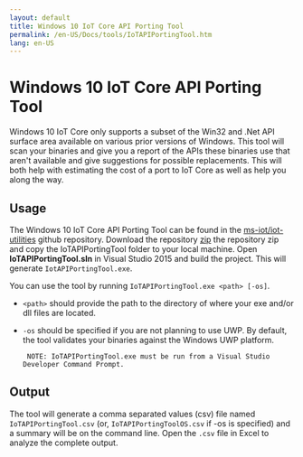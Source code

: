 ```yaml
---
layout: default
title: Windows 10 IoT Core API Porting Tool
permalink: /en-US/Docs/tools/IoTAPIPortingTool.htm
lang: en-US
---
```


# Windows 10 IoT Core API Porting Tool

Windows 10 IoT Core only supports a subset of the Win32 and .Net API surface area available on various prior versions of Windows. This tool will scan your binaries and give you a report of the APIs these binaries use that aren't available and give suggestions for possible replacements. This will both help with estimating the cost of a port to IoT Core as well as help you along the way.


## Usage

The Windows 10 IoT Core API Porting Tool can be found in the [ms-iot/iot-utilities](https://github.com/ms-iot/iot-utilities) github repository.  Download the repository [zip](https://github.com/ms-iot/iot-utilities/archive/master.zip) the repository zip and copy the IoTAPIPortingTool folder to your local machine.  Open **IoTAPIPortingTool.sln** in Visual Studio 2015 and build the project.  This will generate `IotAPIPortingTool.exe`.

You can use the tool by running `IoTAPIPortingTool.exe <path> [-os]`.

*  `<path>` should provide the path to the directory of where your exe and/or dll files are located.

*  `-os` should be specified if you are not planning to use UWP.  By default, the tool validates your binaries against the Windows UWP platform.

        NOTE: IoTAPIPortingTool.exe must be run from a Visual Studio Developer Command Prompt.

## Output

The tool will generate a comma separated values (csv) file named `IoTAPIPortingTool.csv` (or, `IoTAPIPortingToolOS.csv` if -os is specified) and a summary will be on the command line. Open the `.csv` file in Excel to analyze the complete output.

